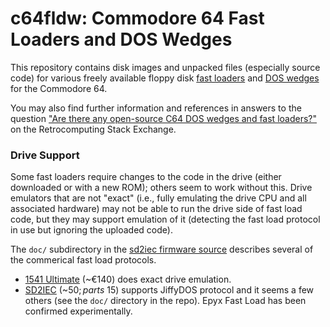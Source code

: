 c64fldw: Commodore 64 Fast Loaders and DOS Wedges
=================================================

This repository contains disk images and unpacked files (especially
source code) for various freely available floppy disk [fast
loaders][cw-fl] and [DOS wedges][cw-dw] for the Commodore 64.

You may also find further information and references in answers to the
question ["Are there any open-source C64 DOS wedges and fast
loaders?"][rc 12752] on the Retrocomputing Stack Exchange.

### Drive Support

Some fast loaders require changes to the code in the drive (either
downloaded or with a new ROM); others seem to work without this. Drive
emulators that are not "exact" (i.e., fully emulating the drive CPU
and all associated hardware) may not be able to run the drive side of
fast load code, but they may support emulation of it (detecting the
fast load protocol in use but ignoring the uploaded code).

The `doc/` subdirectory in the [sd2iec firmware source][sd2iec-fw]
describes several of the commerical fast load protocols.

- [1541 Ultimate][1541ult] (~€140) does exact drive emulation.
- [SD2IEC][] (~$50; parts ~$15) supports JiffyDOS protocol and it
  seems a few others (see the `doc/` directory in the repo). Epyx Fast
  Load has been confirmed experimentally.



<!-------------------------------------------------------------------->
[cw-dw]: https://www.c64-wiki.com/wiki/DOS_Wedge
[cw-fl]: https://www.c64-wiki.com/wiki/Fast_loader
[rc 12752]: https://retrocomputing.stackexchange.com/q/12752/7208

[1541ult]: https://www.c64-wiki.com/wiki/1541_Ultimate
[sd2iec-fw]: https://sd2iec.de/sd2iec.git
[sd2iec]: https://www.sd2iec.de/
